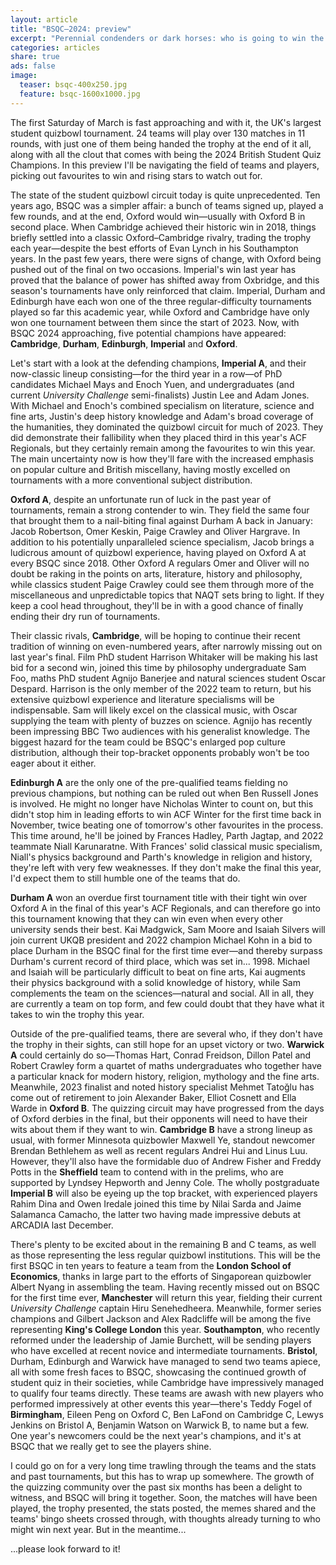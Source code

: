 ```yaml
---
layout: article
title: "BSQC–2024: preview"
excerpt: "Perennial condenders or dark horses: who is going to win the trophy this year?"
categories: articles
share: true
ads: false
image:
  teaser: bsqc-400x250.jpg
  feature: bsqc-1600x1000.jpg
---
```


The first Saturday of March is fast approaching and with it, the UK's largest student quizbowl tournament. 24 teams will play over 130 matches in 11 rounds, with just one of them being handed the trophy at the end of it all, along with all the clout that comes with being the 2024 British Student Quiz Champions. In this preview I'll be navigating the field of teams and players, picking out favourites to win and rising stars to watch out for.

The state of the student quizbowl circuit today is quite unprecedented. Ten years ago, BSQC was a simpler affair: a bunch of teams signed up, played a few rounds, and at the end, Oxford would win—usually with Oxford B in second place. When Cambridge achieved their historic win in 2018, things briefly settled into a classic Oxford–Cambridge rivalry, trading the trophy each year—despite the best efforts of Evan Lynch in his Southampton years. In the past few years, there were signs of change, with Oxford being pushed out of the final on two occasions. Imperial's win last year has proved that the balance of power has shifted away from Oxbridge, and this season's tournaments have only reinforced that claim. Imperial, Durham and Edinburgh have each won one of the three regular-difficulty tournaments played so far this academic year, while Oxford and Cambridge have only won one tournament between them since the start of 2023. Now, with BSQC 2024 approaching, five potential champions have appeared: **Cambridge**, **Durham**, **Edinburgh**, **Imperial** and **Oxford**.

Let's start with a look at the defending champions, **Imperial A**, and their now-classic lineup consisting—for the third year in a row—of PhD candidates Michael Mays and Enoch Yuen, and undergraduates (and current *University Challenge* semi-finalists) Justin Lee and Adam Jones. With Michael and Enoch's combined specialism on literature, science and fine arts, Justin's deep history knowledge and Adam's broad coverage of the humanities, they dominated the quizbowl circuit for much of 2023. They did demonstrate their fallibility when they placed third in this year's ACF Regionals, but they certainly remain among the favourites to win this year. The main uncertainty now is how they'll fare with the increased emphasis on popular culture and British miscellany, having mostly excelled on tournaments with a more conventional subject distribution.

**Oxford A**, despite an unfortunate run of luck in the past year of tournaments, remain a strong contender to win. They field the same four that brought them to a nail-biting final against Durham A back in January: Jacob Robertson, Omer Keskin, Paige Crawley and Oliver Hargrave. In addition to his potentially unparalleled science specialism, Jacob brings a ludicrous amount of quizbowl experience, having played on Oxford A at every BSQC since 2018. Other Oxford A regulars Omer and Oliver will no doubt be raking in the points on arts, literature, history and philosophy, while classics student Paige Crawley could see them through more of the miscellaneous and unpredictable topics that NAQT sets bring to light. If they keep a cool head throughout, they'll be in with a good chance of finally ending their dry run of tournaments.

Their classic rivals, **Cambridge**, will be hoping to continue their recent tradition of winning on even-numbered years, after narrowly missing out on last year's final. Film PhD student Harrison Whitaker will be making his last bid for a second win, joined this time by philosophy undergraduate Sam Foo, maths PhD student Agnijo Banerjee and natural sciences student Oscar Despard. Harrison is the only member of the 2022 team to return, but his extensive quizbowl experience and literature specialisms will be indispensable. Sam will likely excel on the classical music, with Oscar supplying the team with plenty of buzzes on science. Agnijo has recently been impressing BBC Two audiences with his generalist knowledge. The biggest hazard for the team could be BSQC's enlarged pop culture distribution, although their top-bracket opponents probably won't be too eager about it either.

**Edinburgh A** are the only one of the pre-qualified teams fielding no previous champions, but nothing can be ruled out when Ben Russell Jones is involved. He might no longer have Nicholas Winter to count on, but this didn't stop him in leading efforts to win ACF Winter for the first time back in November, twice beating one of tomorrow's other favourites in the process. This time around, he'll be joined by Frances Hadley, Parth Jagtap, and 2022 teammate Niall Karunaratne. With Frances' solid classical music specialism, Niall's physics background and Parth's knowledge in religion and history, they're left with very few weaknesses. If they don't make the final this year, I'd expect them to still humble one of the teams that do.

**Durham A** won an overdue first tournament title with their tight win over Oxford A in the final of this year's ACF Regionals, and can therefore go into this tournament knowing that they can win even when every other university sends their best. Kai Madgwick, Sam Moore and Isaiah Silvers will join current UKQB president and 2022 champion Michael Kohn in a bid to place Durham in the BSQC final for the first time ever—and thereby surpass Durham's current record of third place, which was set in... 1998. Michael and Isaiah will be particularly difficult to beat on fine arts, Kai augments their physics background with a solid knowledge of history, while Sam complements the team on the sciences—natural and social. All in all, they are currently a team on top form, and few could doubt that they have what it takes to win the trophy this year.

Outside of the pre-qualified teams, there are several who, if they don't have the trophy in their sights, can still hope for an upset victory or two. **Warwick A** could certainly do so—Thomas Hart, Conrad Freidson, Dillon Patel and Robert Crawley form a quartet of maths undergraduates who together have a particular knack for modern history, religion, mythology and the fine arts. Meanwhile, 2023 finalist and noted history specialist Mehmet Tatoğlu has come out of retirement to join Alexander Baker, Elliot Cosnett and Ella Warde in **Oxford B**. The quizzing circuit may have progressed from the days of Oxford derbies in the final, but their opponents will need to have their wits about them if they want to win. **Cambridge B** have a strong lineup as usual, with former Minnesota quizbowler Maxwell Ye, standout newcomer Brendan Bethlehem as well as recent regulars Andrei Hui and Linus Luu. However, they'll also have the formidable duo of Andrew Fisher and Freddy Potts in the **Sheffield** team to contend with in the prelims, who are supported by Lyndsey Hepworth and Jenny Cole. The wholly postgraduate **Imperial B** will also be eyeing up the top bracket, with experienced players Rahim Dina and Owen Iredale joined this time by Nilai Sarda and Jaime Salamanca Camacho, the latter two having made impressive debuts at ARCADIA last December.

There's plenty to be excited about in the remaining B and C teams, as well as those representing the less regular quizbowl institutions. This will be the first BSQC in ten years to feature a team from the **London School of Economics**, thanks in large part to the efforts of Singaporean quizbowler Albert Nyang in assembling the team. Having recently missed out on BSQC for the first time ever, **Manchester** will return this year, fielding their current *University Challenge* captain Hiru Senehedheera. Meanwhile, former series champions and Gilbert Jackson and Alex Radcliffe will be among the five representing **King's College London** this year. **Southampton**, who recently reformed under the leadership of Jamie Burchett, will be sending players who have excelled at recent novice and intermediate tournaments. **Bristol**, Durham, Edinburgh and Warwick have managed to send two teams apiece, all with some fresh faces to BSQC, showcasing the continued growth of student quiz in their societies, while Cambridge have impressively managed to qualify four teams directly. These teams are awash with new players who performed impressively at other events this year—there's Teddy Fogel of **Birmingham**, Eileen Peng on Oxford C, Ben LaFond on Cambridge C, Lewys Jenkins on Bristol A, Benjamin Watson on Warwick B, to name but a few. One year's newcomers could be the next year's champions, and it's at BSQC that we really get to see the players shine.

I could go on for a very long time trawling through the teams and the stats and past tournaments, but this has to wrap up somewhere. The growth of the quizzing community over the past six months has been a delight to witness, and BSQC will bring it together. Soon, the matches will have been played, the trophy presented, the stats posted, the memes shared and the teams' bingo sheets crossed through, with thoughts already turning to who might win next year. But in the meantime...

...please look forward to it!



